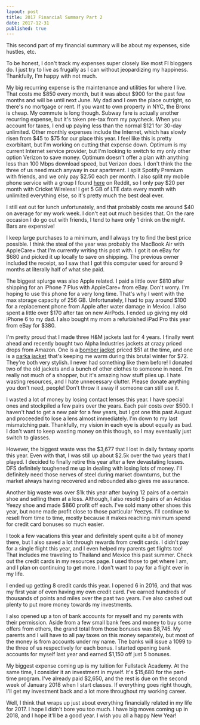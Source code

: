 ```yaml
---
layout: post
title: 2017 Financial Summary Part 2
date: 2017-12-31
published: true
---
```

This second part of my financial summary will be about my expenses, side hustles, etc.

To be honest, I don't track my expenses super closely like most FI bloggers do. I just try to live as frugally as I can without jeopardizing my happiness. Thankfully, I'm happy with not much.

My big recurring expense is the maintenance and utilities for where I live. That costs me $850 every month, but it was about $900 for the past few months and will be until next June. My dad and I own the place outright, so there's no mortgage or rent. If you want to own property in NYC, the Bronx is cheap. My commute is long though. Subway fare is actually another recurring expense, but it's taken pre-tax from my paycheck. When you account for taxes, I end up paying less than the normal $121 for 30-day unlimited. Other monthly expenses include the Internet, which has slowly risen from $45 to $75 for our place this year. I feel like this is pretty exorbitant, but I'm working on cutting that expense down. Optimum is my current Internet service provider, but I'm looking to switch to my only other option Verizon to save money. Optimum doesn't offer a plan with anything less than 100 Mbps download speed, but Verizon does. I don't think the the three of us need much anyway in our apartment. I split Spotify Premium with friends, and we only pay $2.50 each per month. I also split my mobile phone service with a group I found [here](https://www.reddit.com/r/CricketGroups/) on Reddit, so I only pay $20 per month with Cricket Wireless! I get 5 GB of LTE data every month with unlimited everything else, so it's pretty much the best deal ever.

I still eat out for lunch unfortunately, and that probably costs me around $40 on average for my work week. I don't eat out much besides that. On the rare occasion I do go out with friends, I tend to have only 1 drink on the night. Bars are expensive!

I keep large purchases to a minimum, and I always try to find the best price possible. I think the steal of the year was probably the MacBook Air with AppleCare+ that I'm currently writing this post with. I got it on eBay for $680 and picked it up locally to save on shipping. The previous owner included the receipt, so I saw that I got this computer used for around 9 months at literally half of what she paid.

The biggest splurge was also Apple related. I paid a little over $810 after shipping for an iPhone 7 Plus with AppleCare+ from eBay. Don't worry. I'm hoping to use this phone for a very long time. That's why I went with the max storage capacity of 256 GB. Unfortunately, I had to pay around $100 for a replacement phone from Apple after water damage in Mexico. I also spent a little over $170 after tax on new AirPods. I ended up giving my old iPhone 6 to my dad. I also bought my mom a refurbished iPad Pro this year from eBay for $380.

I'm pretty proud that I made three H&M jackets last for 4 years. I finally went ahead and recently bought two Alpha Industries jackets at crazy priced drops from Amazon. One is a <a target="_blank" href="https://www.amazon.com/gp/product/B0119N7EA0/ref=as_li_tl?ie=UTF8&camp=1789&creative=9325&creativeASIN=B0119N7EA0&linkCode=as2&tag=marcopchen-20&linkId=014a5c6e40d754b7b80956ea0416ef18">bomber jacket</a><img src="//ir-na.amazon-adsystem.com/e/ir?t=marcopchen-20&l=am2&o=1&a=B0119N7EA0" width="1" height="1" border="0" alt="" style="border:none !important; margin:0px !important;" /> priced $51 at the time, and one is a <a target="_blank" href="https://www.amazon.com/gp/product/B00DVGRHTW/ref=as_li_tl?ie=UTF8&camp=1789&creative=9325&creativeASIN=B00DVGRHTW&linkCode=as2&tag=marcopchen-20&linkId=9972c396d42950117523cadfbab659db">parka jacket</a><img src="//ir-na.amazon-adsystem.com/e/ir?t=marcopchen-20&l=am2&o=1&a=B00DVGRHTW" width="1" height="1" border="0" alt="" style="border:none !important; margin:0px !important;" /> that's keeping me warm during this brutal winter for $72. They're both very stylish. I never had something like them before! I donated two of the old jackets and a bunch of other clothes to someone in need. I'm really not much of a shopper, but it's amazing how stuff piles up. I hate wasting resources, and I hate unnecessary clutter. Please donate anything you don't need, people! Don't throw it away if someone can still use it.

I wasted a lot of money by losing contact lenses this year. I have special ones and stockpiled a few pairs over the years. Each pair costs over $500. I haven't had to get a new pair for a few years, but I got one this past August and proceeded to lose a lens almost immediately. I'm down to my last mismatching pair. Thankfully, my vision in each eye is about equally as bad. I don't want to keep wasting money on this though, so I may eventually just switch to glasses.

However, the biggest waste was the $3,677 that I lost in daily fantasy sports this year. Even with that, I was still up about $2.5k over the two years that I played. I decided to finally retire this year after a few devastating losses. DFS definitely toughened me up in dealing with losing lots of money. I'll definitely need those nerves of steel during market downturns, but the market always having recovered and rebounded also gives me assurance.

Another big waste was over $1k this year after buying 12 pairs of a certain shoe and selling them at a loss. Although, I also resold 5 pairs of an Adidas Yeezy shoe and made $860 profit off each. I've sold many other shoes this year, but none made profit close to those particular Yeezys. I'll continue to resell from time to time, mostly because it makes reaching minimum spend for credit card bonuses so much easier.

I took a few vacations this year and definitely spent quite a bit of money there, but I also saved a lot through rewards from credit cards. I didn't pay for a single flight this year, and I even helped my parents get flights too! That includes me traveling to Thailand and Mexico this past summer. Check out the credit cards in my resources page. I used those to get where I am, and I plan on continuing to get more. I don't want to pay for a flight ever in my life.

I ended up getting 8 credit cards this year. I opened 6 in 2016, and that was my first year of even having my own credit card. I've earned hundreds of thousands of points and miles over the past two years. I've also cashed out plenty to put more money towards my investments.

I also opened up a ton of bank accounts for myself and my parents with their permission. Aside from a few small bank fees and money to buy some offers from others, the grand total from those bonuses was $8,745. My parents and I will have to all pay taxes on this money separately, but most of the money is from accounts under my name. The banks will issue a 1099 to the three of us respectively for each bonus. I started opening bank accounts for myself last year and earned $1,150 off just 5 bonuses.

My biggest expense coming up is my tuition for Fullstack Academy. At the same time, I consider it an investment in myself. It's $15,680 for the part-time program. I've already paid $2,650, and the rest is due on the second week of January 2018 when I start classes. If everything goes right though, I'll get my investment back and a lot more throughout my working career.

Well, I think that wraps up just about everything financially related in my life for 2017. I hope I didn't bore you too much. I have big moves coming up in 2018, and I hope it'll be a good year. I wish you all a happy New Year!
